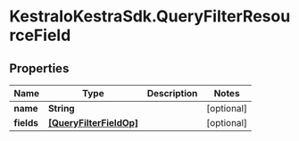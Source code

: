 # KestraIoKestraSdk.QueryFilterResourceField

## Properties

Name | Type | Description | Notes
------------ | ------------- | ------------- | -------------
**name** | **String** |  | [optional] 
**fields** | [**[QueryFilterFieldOp]**](QueryFilterFieldOp.md) |  | [optional] 


